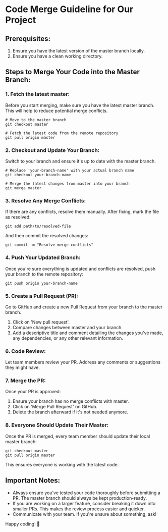 # Code Merge Guideline for Our Project

## Prerequisites:

1. Ensure you have the latest version of the master branch locally.
2. Ensure you have a clean working directory.

## Steps to Merge Your Code into the Master Branch:

### 1. Fetch the latest master:

Before you start merging, make sure you have the latest master branch. This will help to reduce potential merge conflicts.

```
# Move to the master branch
git checkout master

# Fetch the latest code from the remote repository
git pull origin master
```

### 2. Checkout and Update Your Branch:

Switch to your branch and ensure it's up to date with the master branch.

```
# Replace 'your-branch-name' with your actual branch name
git checkout your-branch-name

# Merge the latest changes from master into your branch
git merge master
```

### 3. Resolve Any Merge Conflicts:

If there are any conflicts, resolve them manually. After fixing, mark the file as resolved:

```
git add path/to/resolved-file
```

And then commit the resolved changes:

```
git commit -m "Resolve merge conflicts"
```

### 4. Push Your Updated Branch:

Once you're sure everything is updated and conflicts are resolved, push your branch to the remote repository:

```
git push origin your-branch-name
```

### 5. Create a Pull Request (PR):

Go to GitHub and create a new Pull Request from your branch to the master branch. 

1. Click on 'New pull request'.
2. Compare changes between master and your branch.
3. Add a descriptive title and comment detailing the changes you've made, any dependencies, or any other relevant information.
   
### 6. Code Review:

Let team members review your PR. Address any comments or suggestions they might have.

### 7. Merge the PR:

Once your PR is approved:

1. Ensure your branch has no merge conflicts with master.
2. Click on 'Merge Pull Request' on GitHub.
3. Delete the branch afterward if it's not needed anymore.

### 8. Everyone Should Update Their Master:

Once the PR is merged, every team member should update their local master branch:

```
git checkout master
git pull origin master
```

This ensures everyone is working with the latest code.

## Important Notes:

- Always ensure you've tested your code thoroughly before submitting a PR. The master branch should always be kept production-ready.
- If you are working on a larger feature, consider breaking it down into smaller PRs. This makes the review process easier and quicker.
- Communicate with your team. If you're unsure about something, ask!

Happy coding! 🚀
